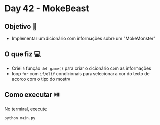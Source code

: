 # Day 42 - MokeBeast

## Objetivo 🎯
- Implementar um dicionário com informações sobre um "MokéMonster"

## O que fiz 💻

- Criei a função `def game()` para criar o dicionário com as informações
- loop `for` com `if/elif` condicionais para selecionar a cor do texto de acordo com o tipo do mostro

## Como executar ⏯️
No terminal, execute:
```bash
python main.py
